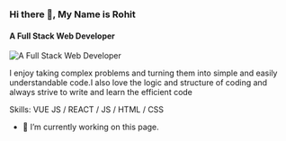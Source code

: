 ### Hi there 👋, My Name is Rohit
#### A Full Stack Web Developer 
![A Full Stack Web Developer ](https://raw.githubusercontent.com/sagar-viradiya/sagar-viradiya/master/resources/banner.png)

I enjoy taking complex problems and turning them into simple and easily understandable code.I also love the logic and structure of coding and always strive to write and learn the efficient code 

Skills: VUE JS / REACT / JS / HTML / CSS

- 🔭 I’m currently working on this page. 




